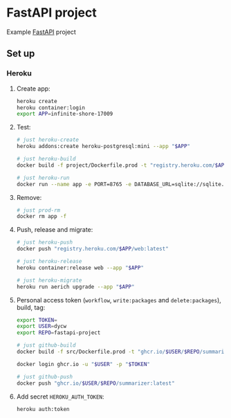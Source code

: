 # FastAPI project

Example [FastAPI](https://fastapi.tiangolo.com/) project

## Set up

### Heroku

1. Create app:

   ```bash
   heroku create
   heroku container:login
   export APP=infinite-shore-17009
   ```

1. Test:

   ```bash
   # just heroku-create
   heroku addons:create heroku-postgresql:mini --app "$APP"

   # just heroku-build
   docker build -f project/Dockerfile.prod -t "registry.heroku.com/$APP/web" ./src

   # just heroku-run
   docker run --name app -e PORT=8765 -e DATABASE_URL=sqlite://sqlite.db -p 5003:8765 "registry.heroku.com/$APP/web":latest
   ```

1. Remove:

   ```bash
   # just prod-rm
   docker rm app -f
   ```

1. Push, release and migrate:

   ```bash
   # just heroku-push
   docker push "registry.heroku.com/$APP/web:latest"

   # just heroku-release
   heroku container:release web --app "$APP"

   # just heroku-migrate
   heroku run aerich upgrade --app "$APP"
   ```

1. Personal access token (`workflow`, `write:packages` and `delete:packages`), build, tag:

   ```bash
   export TOKEN=
   export USER=dycw
   export REPO=fastapi-project

   # just github-build
   docker build -f src/Dockerfile.prod -t "ghcr.io/$USER/$REPO/summarizer:latest" ./src

   docker login ghcr.io -u "$USER" -p "$TOKEN"

   # just github-push
   docker push "ghcr.io/$USER/$REPO/summarizer:latest"
   ```

1. Add secret `HEROKU_AUTH_TOKEN`:

   ```bash
   heroku auth:token
   ```
